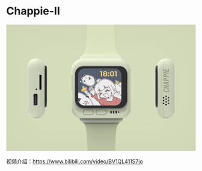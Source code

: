 # Chappie-II

![](https://github.com/Forairaaaaa/Chappie-II/blob/main/Pics/Chappie-II_Cover_43.png?raw=true)

视频介绍：https://www.bilibili.com/video/BV1QL411S7jo